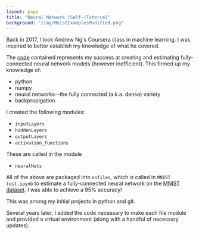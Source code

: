```yaml
---
layout: page
title: "Neural Network (Self-)Tutorial"
background: "/img/MnistExamplesModified.png"
---
```


Back in 2017, I took Andrew Ng's Coursera class in machine learning.  I was inspired to better establish my knowledge of what he covered.

The [code](https://github.com/snyderjo/Neural-Network-Tutorial) contained represents my success at creating and estimating fully-connected neural network models (however inefficient).  This firmed up my knowledge of:
* python
* numpy
* neural networks--the fully connected (a.k.a. dense) variety
* backpropigation

I created the following modules:
* `inputLayers`
* `hiddenLayers`
* `outputLayers`
* `activation_functions`

These are called in the module
* `neuralNets`

All of the above are packaged into `nnfiles`, which is called in `MNIST test.ipynb` to estimate a fully-connected neural network on the [MNIST dataset](https://en.wikipedia.org/wiki/MNIST_database).  I was able to achieve a 95% accuracy!

This was among my initial projects in python and git.

Several years later, I added the code necessary to make each file module and provided a virtual environment (along with a handful of necessary updates).